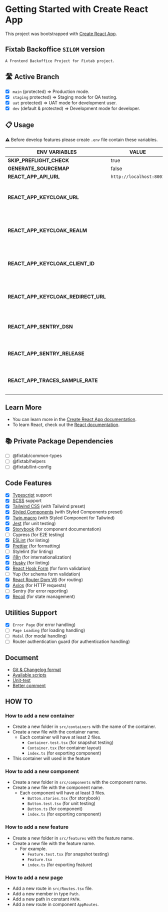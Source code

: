 # Getting Started with Create React App

This project was bootstrapped with [Create React App](https://github.com/facebook/create-react-app).

## Fixtab Backoffice `SILOM` version

```text
A Frontend Backoffice Project for Fixtab project.
```

## 🛣 Active Branch

- [x] `main` (protected) => Production mode.
- [x] `staging` protected) => Staging mode for QA testing.
- [x] `uat` protected) => UAT mode for development user.
- [x] `dev` (default & protected) => Development mode for developer.

## 📋 Usage

⚠ Before develop features please create `.env` file contain these variables.

| ENV VARIABLES                       | VALUE                   | type      | REMARK                              |
| ----------------------------------- | ----------------------- | --------- | ----------------------------------- |
| **SKIP_PREFLIGHT_CHECK**            | true                    | `public`  |                                     |
| **GENERATE_SOURCEMAP**              | false                   | `public`  |                                     |
| **REACT_APP_API_URL**               | `http://localhost:8001` | `public`  |                                     |
| **REACT_APP_KEYCLOAK_URL**          |                         | `private` | Please contact someone in your team |
| **REACT_APP_KEYCLOAK_REALM**        |                         | `private` | Please contact someone in your team |
| **REACT_APP_KEYCLOAK_CLIENT_ID**    |                         | `private` | Please contact someone in your team |
| **REACT_APP_KEYCLOAK_REDIRECT_URL** |                         | `private` | Please contact someone in your team |
| **REACT_APP_SENTRY_DSN**            |                         | `private` | Please contact team lead            |
| **REACT_APP_SENTRY_RELEASE**        |                         | `private` | Please contact team lead            |
| **REACT_APP_TRACES_SAMPLE_RATE**    |                         | `private` | Please contact team lead            |

## Learn More

- You can learn more in the [Create React App documentation](https://facebook.github.io/create-react-app/docs/getting-started).
- To learn React, check out the [React documentation](https://reactjs.org/).

## 📚 Private Package Dependencies

- [ ] @fixtab/common-types
- [ ] @fixtab/helpers
- [ ] @fixtab/lint-config

## Code Features

- [x] [Typescript](https://www.typescriptlang.org/docs/) support
- [x] [SCSS](https://sass-lang.com/documentation/) support
- [x] [Tailwind CSS](https://tailwindcss.com/docs/installation) (with Tailwind preset)
- [x] [Styled Components](https://styled-components.com/docs) (with Styled Components preset)
- [x] [Twin.macro](https://github.com/ben-rogerson/twin.macro) (with Styled Component for Tailwind)
- [x] [Jest](https://jestjs.io/docs/getting-started) (for unit testing)
- [x] [Storybook](https://storybook.js.org/docs/react/get-started/introduction) (for component documentation)
- [ ] Cypress (for E2E testing)
- [x] [ESLint](https://eslint.org/docs/latest/) (for linting)
- [x] [Prettier](https://prettier.io/docs/en/index.html) (for formatting)
- [ ] Stylelint (for linting)
- [x] [i18n](https://www.i18next.com/) (for internationalization)
- [x] [Husky](https://typicode.github.io/husky/#/) (for linting)
- [x] [React Hook Form](https://react-hook-form.com/get-started/) (for form validation)
- [ ] Yup (for schema form validation)
- [x] [React Router Dom V6](https://reactrouter.com/en/main/start/overview) (for routing)
- [x] [Axios](https://github.com/axios/axios) (for HTTP requests)
- [ ] Sentry (for error reporting)
- [x] [Recoil](https://recoiljs.org/docs/introduction/getting-started) (for state management)

## Utilities Support

- [x] `Error Page` (for error handling)
- [ ] `Page Loading` (for loading handling)
- [ ] `Modal` (for modal handling)
- [ ] Router authentication guard (for authentication handling)

## Document

- [Git & Changelog format](./docs/git_and_changelog_format.md)
- [Available scripts](./docs/available_scripts.md)
- [Unit-test](./docs/unit_test.md)
- [Better comment](./docs/better-comments.md)

## HOW TO

### How to add a new container

- Create a new folder in `src/containers` with the name of the container.
- Create a new file with the container name.
  - Each container will have at least 2 files.
    - `Container.test.tsx` (for snapshot testing)
    - `Container.tsx` (for container layout)
    - `index.ts` (for exporting component)
- This container will used in the feature

### How to add a new component

- Create a new folder in `src/components` with the component name.
- Create a new file with the component name.
  - Each component will have at least 3 files.
    - `Button.stories.tsx` (for storybook)
    - `Button.test.tsx` (for unit testing)
    - `Button.ts` (for component)
    - `index.ts` (for exporting component)

### How to add a new feature

- Create a new folder in `src/features` with the feature name.
- Create a new file with the feature name.
  - For example.
    - `Feature.test.tsx` (for snapshot testing)
    - `Feature.tsx`
    - `index.ts` (for exporting feature)

### How to add a new page

- Add a new route in `src/Routes.tsx` file.
- Add a new member in type `Path`.
- Add a new path in constant `PATH`.
- Add a new route in component `AppRoutes`.
